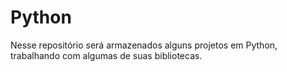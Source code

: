 # Python
Nesse repositório será armazenados alguns projetos em Python,  trabalhando com  algumas de suas bibliotecas.  
